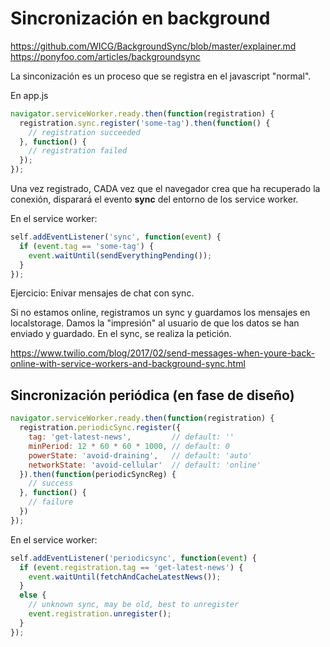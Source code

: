 # Sincronización en background

https://github.com/WICG/BackgroundSync/blob/master/explainer.md
https://ponyfoo.com/articles/backgroundsync

La sinconización es un proceso que se registra en el javascript "normal".

En app.js

```javascript
navigator.serviceWorker.ready.then(function(registration) {
  registration.sync.register('some-tag').then(function() {
    // registration succeeded
  }, function() {
    // registration failed
  });
});
```

Una vez registrado, CADA vez que el navegador crea que ha recuperado la conexión, disparará el evento **sync** del entorno de los service worker.

En el service worker:

```javascript
self.addEventListener('sync', function(event) {
  if (event.tag == 'some-tag') {
    event.waitUntil(sendEverythingPending());
  }
});
```



Ejercicio: Enivar mensajes de chat con sync. 

Si no estamos online, registramos un sync y guardamos los mensajes en localstorage. Damos la "impresión" al usuario de que los datos se han enviado y guardado.
En el sync, se realiza la petición.

https://www.twilio.com/blog/2017/02/send-messages-when-youre-back-online-with-service-workers-and-background-sync.html



## Sincronización periódica (en fase de diseño)

```javascript
navigator.serviceWorker.ready.then(function(registration) {
  registration.periodicSync.register({
    tag: 'get-latest-news',         // default: ''
    minPeriod: 12 * 60 * 60 * 1000, // default: 0
    powerState: 'avoid-draining',   // default: 'auto'
    networkState: 'avoid-cellular'  // default: 'online'
  }).then(function(periodicSyncReg) {
    // success
  }, function() {
    // failure
  })
});
```



En el service worker:

```javascript
self.addEventListener('periodicsync', function(event) {
  if (event.registration.tag == 'get-latest-news') {
    event.waitUntil(fetchAndCacheLatestNews());
  }
  else {
    // unknown sync, may be old, best to unregister
    event.registration.unregister();
  }
});
```